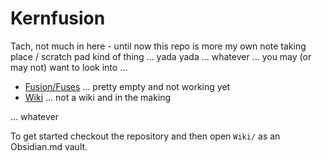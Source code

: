 # Kernfusion

Tach, not much in here - until now this repo is more my own note taking place / scratch pad kind of thing ... yada yada ... whatever ... you may (or may not) want to look into ...

- [Fusion/Fuses](Fusion/Fuses/README.md) ... pretty empty and not working yet
- [Wiki](https://nmbr73.github.io/Kernfusion/) ... not a wiki and in the making

... whatever


To get started checkout the repository and then open `Wiki/` as an Obsidian.md vault.
